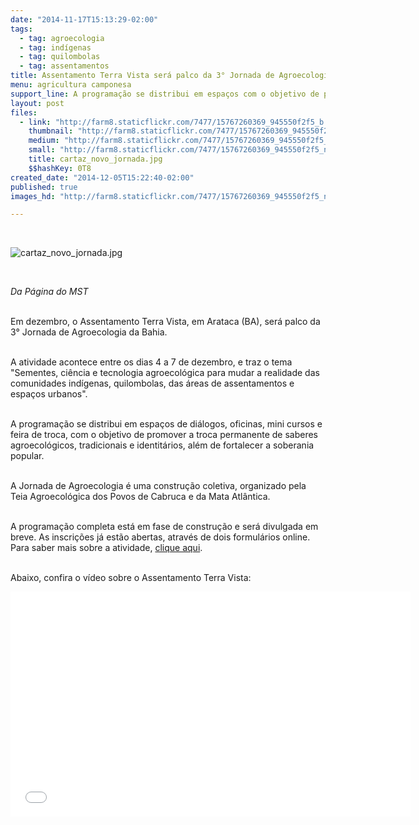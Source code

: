 ```yaml
---
date: "2014-11-17T15:13:29-02:00"
tags:
  - tag: agroecologia
  - tag: indígenas
  - tag: quilombolas
  - tag: assentamentos
title: Assentamento Terra Vista será palco da 3° Jornada de Agroecologia da Bahia
menu: agricultura camponesa
support_line: A programação se distribui em espaços com o objetivo de promover a troca permanente de saberes agroecológicos.
layout: post
files:
  - link: "http://farm8.staticflickr.com/7477/15767260369_945550f2f5_b.jpg"
    thumbnail: "http://farm8.staticflickr.com/7477/15767260369_945550f2f5_t.jpg"
    medium: "http://farm8.staticflickr.com/7477/15767260369_945550f2f5_z.jpg"
    small: "http://farm8.staticflickr.com/7477/15767260369_945550f2f5_n.jpg"
    title: cartaz_novo_jornada.jpg
    $$hashKey: 0T8
created_date: "2014-12-05T15:22:40-02:00"
published: true
images_hd: "http://farm8.staticflickr.com/7477/15767260369_945550f2f5_n.jpg"

---
```

<p>&nbsp;</p>

<p><img alt="cartaz_novo_jornada.jpg" src="http://farm8.staticflickr.com/7477/15767260369_945550f2f5_b.jpg" /></p>

<p>&nbsp;</p>

<p><em>Da P&aacute;gina do MST</em></p>

<p><br />
Em dezembro, o Assentamento Terra Vista, em Arataca (BA), ser&aacute; palco da 3&deg; Jornada de Agroecologia da Bahia.</p>

<p><br />
A atividade acontece entre os dias 4 a 7 de dezembro, e traz o tema &quot;Sementes, ci&ecirc;ncia e tecnologia agroecol&oacute;gica para mudar a realidade das comunidades ind&iacute;genas, quilombolas, das &aacute;reas de assentamentos e espa&ccedil;os urbanos&quot;.&nbsp;</p>

<p><br />
A programa&ccedil;&atilde;o se distribui em espa&ccedil;os de di&aacute;logos, oficinas, mini cursos e feira de troca, com o objetivo de promover a troca permanente de saberes agroecol&oacute;gicos, tradicionais e identit&aacute;rios, al&eacute;m de fortalecer a soberania popular.</p>

<p><br />
A Jornada de Agroecologia &eacute; uma constru&ccedil;&atilde;o coletiva, organizado pela Teia Agroecol&oacute;gica dos Povos de Cabruca e da Mata Atl&acirc;ntica.</p>

<p><br />
A programa&ccedil;&atilde;o completa est&aacute; em fase de constru&ccedil;&atilde;o e ser&aacute; divulgada em breve. As inscri&ccedil;&otilde;es j&aacute; est&atilde;o abertas, atrav&eacute;s de dois formul&aacute;rios online. Para saber mais sobre a atividade, <a _fcksavedurl="http://www.overmundo.com.br/agenda/www.jornadadeagroecologiadabahia.blogspot.com.br" href="http://www.overmundo.com.br/agenda/www.jornadadeagroecologiadabahia.blogspot.com.br" target="_blank">clique aqui</a>.</p>

<p><br />
Abaixo, confira o v&iacute;deo sobre o Assentamento Terra Vista:</p>

<p><iframe allowfullscreen="" frameborder="0" height="360" src="//www.youtube.com/embed/0yENPE8KWis" width="640"></iframe></p>
